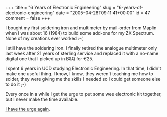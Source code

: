 +++
title = "6 Years of Electronic Engineering"
slug = "6-years-of-electronic-engineering"
date = "2005-04-28T09:11:41+00:00"
id = 47
comment = false
+++

I bought my first soldering iron and multimeter by mail-order from Maplin when I was about 16 (1984) to build some add-ons for my ZX Spectrum. None of my creations ever worked :-(

I still have the soldering iron. I finally retired the analogue multimeter only last week after 21 years of sterling service and replaced it with a no-name digital one that I picked up in B&Q for &euro;25.

I spent 6 years in UCD studying Electronic Engineering. In that time, I didn't make one useful thing. I know, I know, they weren't teaching me how to solder, they were giving me the skills I needed so I could get someone else to do it ;-)

Every once in a while I get the urge to put some wee electronic kit together, but I never make the time available.

[I have the urge again](http://www.techdesign.be/projects/020/020.htm).

